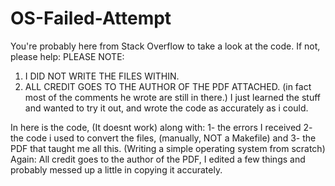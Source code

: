 # OS-Failed-Attempt
You're probably here from Stack Overflow to take a look at the code.
If not, please help: 
PLEASE NOTE: 
1) I DID NOT WRITE THE FILES WITHIN. 
2) ALL CREDIT GOES TO THE AUTHOR OF THE PDF ATTACHED. (in fact most of the comments he wrote are still in there.) I just learned the stuff and wanted to try it out, and wrote the code as accurately as i could.

In here is the code, (It doesnt work) along with:
1- the errors I received
2- the code i used to convert the files, (manually, NOT a Makefile) and 
3- the PDF that taught me all this. (Writing a simple operating system from scratch)
Again: All credit goes to the author of the PDF, I edited a few things and probably messed up a little in copying it accurately.
